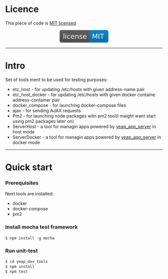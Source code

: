 # Licence
This piece of code is [MIT licensed](./LICENSE)

<div align="center">
    <img src="images/license-MIT-blue.svg">
</div>

---

# Intro
Set of tools ment to be used for testing purposes:
* etc_host - for updating /etc/hosts with given address-name pair
* etc_host_docker - for updating /etc/hosts with given docker containe address-container pair
* docker_compose - for launching docker-compose files
* ajax - for sending AJAX requests
* Pm2 - for launching node packages witn pm2 tool(I maight want start using pm2 packages later on)
* ServerHost - a tool for managin apps powered by [yeap_app_server](https://github.com/donDonald/yeap_app_server) in host mode
* ServerDocker - a tool for managin apps powered by [yeap_app_server](https://github.com/donDonald/yeap_app_server) in docker mode
---

# Quick start

### Prerequisites
Next tools are installed:
* docker
* docker-compose
* pm2

### Install mocha test framework
```
$ npm install -g mocha
```

### Run unit-test
```
$ cd yeap_dev_tools
$ npm install
$ npm test
```

